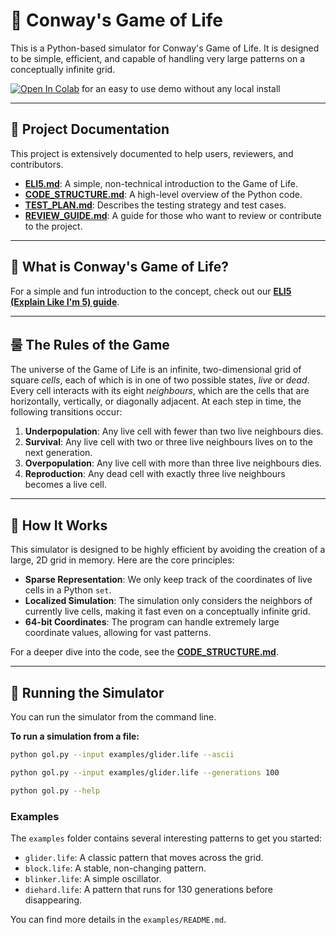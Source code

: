 # 🧬 Conway's Game of Life

This is a Python-based simulator for Conway's Game of Life. It is designed to be simple, efficient, and capable of handling very large patterns on a conceptually infinite grid.

[![Open In Colab](https://colab.research.google.com/assets/colab-badge.svg)](https://colab.research.google.com/github/tanaysd/conway-gol/blob/main/conway_gol_nb.ipynb) for an easy to use demo without any local install

---

## 📂 Project Documentation

This project is extensively documented to help users, reviewers, and contributors.

* **[ELI5.md](ELI5.md)**: A simple, non-technical introduction to the Game of Life.
* **[CODE_STRUCTURE.md](CODE_STRUCTURE.md)**: A high-level overview of the Python code.
* **[TEST_PLAN.md](tests/TEST_PLAN.md)**: Describes the testing strategy and test cases.
* **[REVIEW_GUIDE.md](REVIEW_GUIDE.md)**: A guide for those who want to review or contribute to the project.

---

## 🤔 What is Conway's Game of Life?

For a simple and fun introduction to the concept, check out our **[ELI5 (Explain Like I'm 5) guide](ELI5.md)**.

---

## 룰 The Rules of the Game

The universe of the Game of Life is an infinite, two-dimensional grid of square *cells*, each of which is in one of two possible states, *live* or *dead*. Every cell interacts with its eight *neighbours*, which are the cells that are horizontally, vertically, or diagonally adjacent. At each step in time, the following transitions occur:

1.  **Underpopulation**: Any live cell with fewer than two live neighbours dies.
2.  **Survival**: Any live cell with two or three live neighbours lives on to the next generation.
3.  **Overpopulation**: Any live cell with more than three live neighbours dies.
4.  **Reproduction**: Any dead cell with exactly three live neighbours becomes a live cell.

---

## 🧠 How It Works

This simulator is designed to be highly efficient by avoiding the creation of a large, 2D grid in memory. Here are the core principles:

* **Sparse Representation**: We only keep track of the coordinates of live cells in a Python `set`.
* **Localized Simulation**: The simulation only considers the neighbors of currently live cells, making it fast even on a conceptually infinite grid.
* **64-bit Coordinates**: The program can handle extremely large coordinate values, allowing for vast patterns.

For a deeper dive into the code, see the **[CODE_STRUCTURE.md](CODE_STRUCTURE.md)**.

---

## 🚀 Running the Simulator

You can run the simulator from the command line.

**To run a simulation from a file:**

```bash
python gol.py --input examples/glider.life --ascii
```
```bash
python gol.py --input examples/glider.life --generations 100
```
```bash
python gol.py --help
```

### Examples

The `examples` folder contains several interesting patterns to get you started:

* `glider.life`: A classic pattern that moves across the grid.
* `block.life`: A stable, non-changing pattern.
* `blinker.life`: A simple oscillator.
* `diehard.life`: A pattern that runs for 130 generations before disappearing.

You can find more details in the `examples/README.md`.
